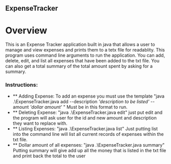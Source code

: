 ## **ExpenseTracker**

# **Overview**

This is an Expense Tracker application built in java that allows a user to manage and view expenses and prints them to a tetx file for readablity. This program uses command line arguments to run the application. You can add, delete, edit, and list all expenses that have been added to the txt file. You can also get a total summary of the total amount spent by asking for a summary.

### **Instructions**:
- ** Adding Expense: To add an expense you must use the template "java .\ExpenseTracker.java add --description *'description to be listed'* --amount *'dollar amount'* " Must be in this format to run.
- ** Deleting Expense: "java .\ExpenseTracker.java edit" just put edit and the program will ask user for the id and new amount and description they want to replace with.
- ** Listing Expenses: "java .\ExpenseTracker.java list" Just putting list into the command line will list all current records of expenses within the txt file.
- ** Dollar amount of all expenses: "java .\ExpenseTracker.java summary" Putting summary will give add up all the money that is listed in the txt file and print back the total to the user
